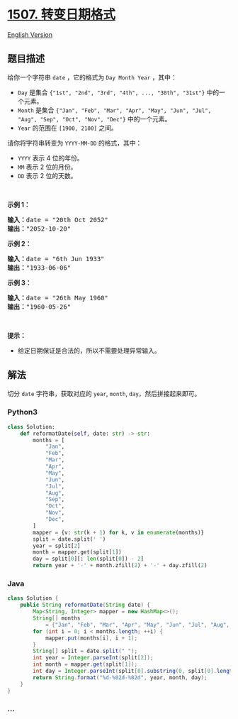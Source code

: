 # [1507. 转变日期格式](https://leetcode.cn/problems/reformat-date)

[English Version](/solution/1500-1599/1507.Reformat%20Date/README_EN.md)

## 题目描述

<!-- 这里写题目描述 -->

<p>给你一个字符串&nbsp;<code>date</code>&nbsp;，它的格式为&nbsp;<code>Day Month Year</code>&nbsp;，其中：</p>

<ul>
	<li><code>Day</code>&nbsp;是集合&nbsp;<code>{&quot;1st&quot;, &quot;2nd&quot;, &quot;3rd&quot;, &quot;4th&quot;, ..., &quot;30th&quot;, &quot;31st&quot;}</code>&nbsp;中的一个元素。</li>
	<li><code>Month</code>&nbsp;是集合&nbsp;<code>{&quot;Jan&quot;, &quot;Feb&quot;, &quot;Mar&quot;, &quot;Apr&quot;, &quot;May&quot;, &quot;Jun&quot;, &quot;Jul&quot;, &quot;Aug&quot;, &quot;Sep&quot;, &quot;Oct&quot;, &quot;Nov&quot;, &quot;Dec&quot;}</code>&nbsp;中的一个元素。</li>
	<li><code>Year</code>&nbsp;的范围在 ​<code>[1900, 2100]</code>&nbsp;之间。</li>
</ul>

<p>请你将字符串转变为&nbsp;<code>YYYY-MM-DD</code>&nbsp;的格式，其中：</p>

<ul>
	<li><code>YYYY</code>&nbsp;表示 4 位的年份。</li>
	<li><code>MM</code>&nbsp;表示 2 位的月份。</li>
	<li><code>DD</code>&nbsp;表示 2 位的天数。</li>
</ul>

<p>&nbsp;</p>

<p><strong>示例 1：</strong></p>

<pre><strong>输入：</strong>date = &quot;20th Oct 2052&quot;
<strong>输出：</strong>&quot;2052-10-20&quot;
</pre>

<p><strong>示例 2：</strong></p>

<pre><strong>输入：</strong>date = &quot;6th Jun 1933&quot;
<strong>输出：</strong>&quot;1933-06-06&quot;
</pre>

<p><strong>示例 3：</strong></p>

<pre><strong>输入：</strong>date = &quot;26th May 1960&quot;
<strong>输出：</strong>&quot;1960-05-26&quot;
</pre>

<p>&nbsp;</p>

<p><strong>提示：</strong></p>

<ul>
	<li>给定日期保证是合法的，所以不需要处理异常输入。</li>
</ul>

## 解法

<!-- 这里可写通用的实现逻辑 -->

切分 `date` 字符串，获取对应的 `year`, `month`, `day`，然后拼接起来即可。

<!-- tabs:start -->

### **Python3**

<!-- 这里可写当前语言的特殊实现逻辑 -->

```python
class Solution:
    def reformatDate(self, date: str) -> str:
        months = [
            "Jan",
            "Feb",
            "Mar",
            "Apr",
            "May",
            "Jun",
            "Jul",
            "Aug",
            "Sep",
            "Oct",
            "Nov",
            "Dec",
        ]
        mapper = {v: str(k + 1) for k, v in enumerate(months)}
        split = date.split(' ')
        year = split[2]
        month = mapper.get(split[1])
        day = split[0][: len(split[0]) - 2]
        return year + '-' + month.zfill(2) + '-' + day.zfill(2)
```

### **Java**

<!-- 这里可写当前语言的特殊实现逻辑 -->

```java
class Solution {
    public String reformatDate(String date) {
        Map<String, Integer> mapper = new HashMap<>();
        String[] months
            = {"Jan", "Feb", "Mar", "Apr", "May", "Jun", "Jul", "Aug", "Sep", "Oct", "Nov", "Dec"};
        for (int i = 0; i < months.length; ++i) {
            mapper.put(months[i], i + 1);
        }
        String[] split = date.split(" ");
        int year = Integer.parseInt(split[2]);
        int month = mapper.get(split[1]);
        int day = Integer.parseInt(split[0].substring(0, split[0].length() - 2));
        return String.format("%d-%02d-%02d", year, month, day);
    }
}
```

### **...**

```

```

<!-- tabs:end -->
